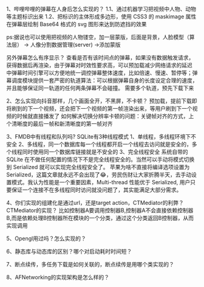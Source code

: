 1、哔哩哔哩的弹幕在人身后怎么实现的？
1.1、通过机器学习把视频中人物、动物等主题标识出来
1.2、把标识的主体形成多边形，使用 CSS3 的 maskimage 属性在弹幕层绘制 Base64 格式的 svg 图形来达到防遮挡的效果

ps:据说也可以使用把视频的人物镂空，加一层蒙版，后面是背景，人脸模型（算法层） -> 人像分割数据管理(server) ->添加蒙版

另外弹幕怎么有序显示？
查看是否有该时间点的弹幕，如果没有数据触发请求，获得数据后再渲染，由于弹幕对时效性要求高，可以预加载减少网络请求的延迟
中弹幕时间引擎可以方便地统一调控弹幕整体速度，比如倍速、慢速、暂停等；弹幕调度模块提供一套严密的轨道算法：可以根据弹幕自身的长度设定合理的速度，并且能够保证同一轨道的任何两条弹幕不会碰撞。
需要多个轨道，预先下载下来


2、怎么实现向抖音那样，几个画面全开，不黑屏，不卡顿？
预加载，提前下载即将刷到的下一个视频，还会把下一个视频的第一帧渲染出来，等用户刷到下一个视频的时候就直接播发了
如何解决切换分辨率卡顿的问题：关键帧对齐的方式，上个清晰度的最后一帧和新清晰度的第一帧对齐


3、FMDB中有线程和队列吗?
SQLite有3种线程模式
1、单线程，多线程环境下不安全
2、多线程，同一个数据库每一个线程都开启一个线程去访问就是安全的，多个线程同时使用同一个数据库链接就是不安全的
3、完全线程安全
系统自带的 SQLite 在不做任何配置的情况下不是完全线程安全的。当然可以手动将模式切换到 Serialized 就可以实现完全线程安全了。
苹果为啥不直接将编译选项设置为 Serialized，这篇文章就永远不会出现了😂，劳民伤财让大家折腾半天，去手动设置模式。我认为性能是一个重要因素，Multi-thread 性能优于 Serialized, 用户只要保证一个连接不在多线程同时访问就没问题了，其实能满足大部分需求。


4、你们实现的组建化是通过url，还是target action，CTMediator的利弊？
CTMediator的实现？
比如控制器A要调用控制器B,控制器A不会直接依赖控制器B,而是依赖处理B控制器所在模块的一个分类，通过这个分类返回B控制器，从而实现调用


5、Opengl用过吗？怎么实现的？

6、静态库与动态库的区别？哪个对启动耗时时间短？

7、断点续传，多任务下载是如何关联的，断点续传是用哪个类实现的？

8、AFNetworking的实现架构是怎么样的？

